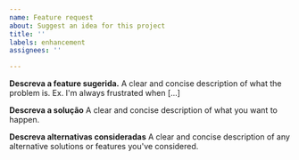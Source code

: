 ```yaml
---
name: Feature request
about: Suggest an idea for this project
title: ''
labels: enhancement
assignees: ''

---
```


**Descreva a feature sugerida.**
A clear and concise description of what the problem is. Ex. I'm always frustrated when [...]

**Descreva a solução**
A clear and concise description of what you want to happen.

**Descreva alternativas consideradas**
A clear and concise description of any alternative solutions or features you've considered.
